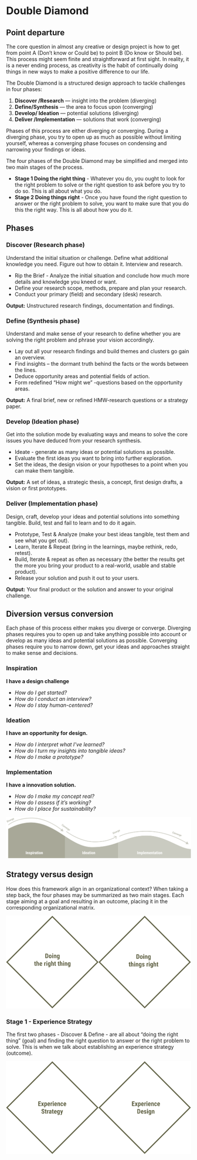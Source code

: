# Double Diamond

## Point departure

The core question in almost any creative or design project is how to get from point A (Don’t know or Could be) to point B (Do know or Should be). This process might seem finite and straightforward at first sight. In reality, it is a never ending process, as creativity is the habit of continually doing things in new ways to make a positive difference to our life.

The Double Diamond is a structured design approach to tackle challenges in four phases:

1. **Discover /Research** — insight into the problem (diverging)
2. **Define/Synthesis** — the area to focus upon (converging)
3. **Develop/ Ideation** — potential solutions (diverging)
4. **Deliver /Implementation** — solutions that work (converging)

Phases of this process are either diverging or converging. During a diverging phase, you try to open up as much as possible without limiting yourself, whereas a converging phase focuses on condensing and narrowing your findings or ideas.

The four phases of the Double Diamond may be simplified and merged into two main stages of the process.

- **Stage 1 Doing the right thing** - Whatever you do, you ought to look for the right problem to solve or the right question to ask before you try to do so. This is all about what you do. 
- **Stage 2 Doing things right** - Once you have found the right question to answer or the right problem to solve, you want to make sure that you do this the right way. This is all about how you do it.

## Phases

### Discover (Research phase)

Understand the initial situation or challenge. Define what additional knowledge you need. Figure out how to obtain it. Interview and research.

- Rip the Brief - Analyze the initial situation and conclude how much more details and knowledge you kneed or want.
- Define your research scope, methods, prepare and plan your research.
- Conduct your primary (field) and secondary (desk) research.

**Output:** Unstructured research findings, documentation and findings.

### Define (Synthesis phase)

Understand and make sense of your research to define whether you are solving the right problem and phrase your vision accordingly.

- Lay out all your research findings and build themes and clusters go gain an overview.
- Find insights – the dormant truth behind the facts or the words between the lines.
- Deduce opportunity areas and potential fields of action.
- Form redefined “How might we” -questions based on the opportunity areas.

**Output:** A final brief, new or refined HMW-research questions or a strategy paper.

### Develop (Ideation phase)

Get into the solution mode by evaluating ways and means to solve the core issues you have deduced from your research synthesis.

- Ideate - generate as many ideas or potential solutions as possible.
- Evaluate the first ideas you want to bring into further exploration.
- Set the ideas, the design vision or your hypotheses to a point when you can make them tangible.

**Output:** A set of ideas, a strategic thesis, a concept, first design drafts, a vision or first prototypes.

### Deliver (Implementation phase)

Design, craft, develop your ideas and potential solutions into something tangible. Build, test and fail to learn and to do it again.

- Prototype, Test & Analyze (make your best ideas tangible, test them and see what you get out).
- Learn, Iterate & Repeat (bring in the learnings, maybe rethink, redo, retest).
- Build, Iterate & repeat as often as necessary (the better the results get the more you bring your product to a real-world, usable and stable product).
- Release your solution and push it out to your users.

**Output:** Your final product or the solution and answer to your original challenge.

## Diversion versus conversion

Each phase of this process either makes you diverge or converge. Diverging phases requires you to open up and take anything possible into account or develop as many ideas and potential solutions as possible. Converging phases require you to narrow down, get your ideas and approaches straight to make sense and decisions.

### Inspiration

**I have a design challenge**

- *How do I get started?*
- *How do I conduct an interview?*
- *How do I stay human-centered?*

### Ideation

**I have an opportunity for design.**

- *How do I interpret what I’ve learned?*
- *How do I turn my insights into tangible ideas?*
- *How do I make a prototype?*

### Implementation

**I have a innovation solution.**

- *How do I make my concept real?*
- *How do I assess if it’s working?*
- *How do I place for sustainability?*

<img src="../images/double_diamond/diversion_versus_conversion.png" alt="Diversion versus Conversion"/>

## Strategy versus design

How does this framework align in an organizational context? When taking a step back, the four phases may be summarized as two main stages. Each stage aiming at a goal and resulting in an outcome, placing it in the corresponding organizational matrix.

<img src="../images/double_diamond/stage_1_experience_strategy.png" alt="Stage 1 Experience Strategy"/>

### Stage 1 - Experience Strategy

The first two phases - Discover & Define - are all about “doing the right thing” (goal) and finding the right question to answer or the right problem to solve. This is when we talk about establishing an experience strategy (outcome).

<img src="../images/double_diamond/stage_2_experience_design.png" alt="Stage 2 Experience Design"/>


